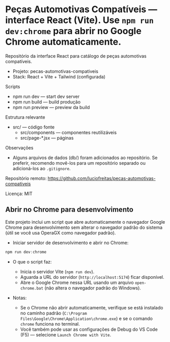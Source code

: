 # Peças Automotivas Compatíveis — interface React (Vite). Use `npm run dev:chrome` para abrir no Google Chrome automaticamente.

Repositório da interface React para catálogo de peças automotivas compatíveis.

- Projeto: pecas-automotivas-compativeis
- Stack: React + Vite + Tailwind (configurada)

Scripts

- npm run dev — start dev server
- npm run build — build produção
- npm run preview — preview da build

Estrutura relevante

- src/ — código fonte
  - src/components — componentes reutilizáveis
  - src/page-*.jsx — páginas

Observações

- Alguns arquivos de dados (db/) foram adicionados ao repositório. Se preferir, recomendo movê-los para um repositório separado ou adicioná-los ao `.gitignore`.

Repositório remoto: https://github.com/luciofreitas/pecas-automotivas-compativeis

Licença: MIT

## Abrir no Chrome para desenvolvimento

Este projeto inclui um script que abre automaticamente o navegador Google Chrome para desenvolvimento sem alterar o navegador padrão do sistema (útil se você usa OperaGX como navegador padrão).

- Iniciar servidor de desenvolvimento e abrir no Chrome:

```powershell
npm run dev:chrome
```

- O que o script faz:
  - Inicia o servidor Vite (`npm run dev`).
  - Aguarda a URL do servidor (`http://localhost:5174`) ficar disponível.
  - Abre o Google Chrome nessa URL usando um arquivo `open-chrome.bat` (não altera o navegador padrão do Windows).

- Notas:
  - Se o Chrome não abrir automaticamente, verifique se está instalado no caminho padrão (`C:\Program Files\Google\Chrome\Application\chrome.exe`) e se o comando `chrome` funciona no terminal.
  - Você também pode usar as configurações de Debug do VS Code (F5) — selecione `Launch Chrome with Vite`.

